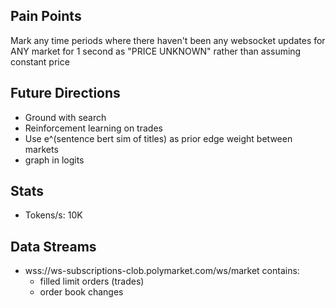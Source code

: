 ## Pain Points
Mark any time periods where there haven't been any websocket updates for ANY market for 1 second as "PRICE UNKNOWN" rather than assuming constant price

## Future Directions
* Ground with search
* Reinforcement learning on trades
* Use e^(sentence bert sim of titles) as prior edge weight between markets
* graph in logits

## Stats
* Tokens/s: 10K

## Data Streams
* wss://ws-subscriptions-clob.polymarket.com/ws/market contains:
    * filled limit orders (trades)
    * order book changes